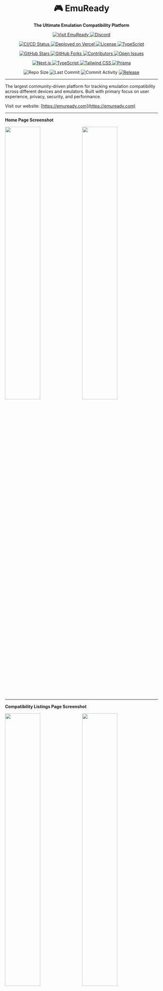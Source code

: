 <div align="center">

# 🎮 EmuReady

<p align="center">
  <strong>The Ultimate Emulation Compatibility Platform</strong>
</p>

<p align="center">
  <a href="https://emuready.com">
    <img src="https://img.shields.io/badge/🌐_Visit-EmuReady.com-blue?style=for-the-badge" alt="Visit EmuReady">
  </a>
  <a href="https://discord.gg/CYhCzApXav">
    <img src="https://img.shields.io/badge/Discord-Join_Community-7289DA?style=for-the-badge&logo=discord&logoColor=white" alt="Discord">
  </a>
</p>

<p align="center">
  <!-- Build & Deploy -->
  <a href="https://github.com/Producdevity/emuready/actions">
    <img src="https://img.shields.io/github/actions/workflow/status/Producdevity/emuready/ci.yml?style=flat-square&logo=github&label=CI/CD" alt="CI/CD Status">
  </a>
  <a href="https://vercel.com">
    <img src="https://img.shields.io/badge/Deployed_on-Vercel-black?style=flat-square&logo=vercel" alt="Deployed on Vercel">
  </a>
  <!-- Code Quality -->
  <a href="https://github.com/Producdevity/emuready/blob/main/LICENSE">
    <img src="https://img.shields.io/github/license/Producdevity/emuready?style=flat-square&label=License" alt="License">
  </a>
  <a href="https://github.com/Producdevity/emuready/search?l=typescript">
    <img src="https://img.shields.io/github/languages/top/Producdevity/emuready?style=flat-square&logo=typescript&logoColor=white" alt="TypeScript">
  </a>
</p>

<p align="center">
  <!-- Community -->
  <a href="https://github.com/Producdevity/emuready/stargazers">
    <img src="https://img.shields.io/github/stars/Producdevity/emuready?style=flat-square&logo=github" alt="GitHub Stars">
  </a>
  <a href="https://github.com/Producdevity/emuready/network/members">
    <img src="https://img.shields.io/github/forks/Producdevity/emuready?style=flat-square&logo=github" alt="GitHub Forks">
  </a>
  <a href="https://github.com/Producdevity/emuready/graphs/contributors">
    <img src="https://img.shields.io/github/contributors/Producdevity/emuready?style=flat-square" alt="Contributors">
  </a>
  <a href="https://github.com/Producdevity/emuready/issues">
    <img src="https://img.shields.io/github/issues/Producdevity/emuready?style=flat-square" alt="Open Issues">
  </a>
</p>

<p align="center">
  <!-- Tech Stack -->
  <a href="https://nextjs.org">
    <img src="https://img.shields.io/badge/Next.js-15.4-black?style=flat-square&logo=next.js" alt="Next.js">
  </a>
  <a href="https://www.typescriptlang.org">
    <img src="https://img.shields.io/badge/TypeScript-5.6-blue?style=flat-square&logo=typescript&logoColor=white" alt="TypeScript">
  </a>
  <a href="https://tailwindcss.com">
    <img src="https://img.shields.io/badge/Tailwind-4.0-38B2AC?style=flat-square&logo=tailwind-css&logoColor=white" alt="Tailwind CSS">
  </a>
  <a href="https://www.prisma.io">
    <img src="https://img.shields.io/badge/Prisma-6.2-2D3748?style=flat-square&logo=prisma" alt="Prisma">
  </a>
</p>

<p align="center">
  <!-- Project Stats -->
  <img src="https://img.shields.io/github/repo-size/Producdevity/emuready?style=flat-square&label=Repo%20Size" alt="Repo Size">
  <img src="https://img.shields.io/github/last-commit/Producdevity/emuready?style=flat-square&label=Last%20Commit" alt="Last Commit">
  <img src="https://img.shields.io/github/commit-activity/m/Producdevity/emuready?style=flat-square&label=Commits" alt="Commit Activity">
  <a href="https://github.com/Producdevity/emuready/releases">
    <img src="https://img.shields.io/github/v/release/Producdevity/emuready?style=flat-square&label=Release" alt="Release">
  </a>
</p>

</div>

---

The largest community-driven platform for tracking emulation compatibility across different devices and emulators. Built with primary focus on
user experience, privacy, security, and performance.

Visit our website: [https://emuready.com](https://emuready.com)

---

**Home Page Screenshot**

<img src="https://github.com/user-attachments/assets/9a7077fd-a9b1-4a1c-8a81-8f9beed25581" width="48%">&nbsp;&nbsp;&nbsp;<img src="https://github.com/user-attachments/assets/df612c7c-4b9d-481b-ae92-175b2b6afb0b" width="48%">

---

**Compatibility Listings Page Screenshot**

<img src="https://github.com/user-attachments/assets/400c48d4-6340-4a60-8d86-f996a35f1bf4" width="48%">&nbsp;&nbsp;&nbsp;<img src="https://github.com/user-attachments/assets/4ca1c1de-3616-4c25-81b9-ad80f8a69458" width="48%">

---

**Games Page Screenshot**

<img src="https://github.com/user-attachments/assets/b036de53-18ed-4bf4-8117-5cd36e87ee31" width="48%">&nbsp;&nbsp;&nbsp;<img src="https://github.com/user-attachments/assets/9fbe12c4-3387-4e1d-986a-df80761134e3" width="48%">

---

## Overview

EmuReady is a modern, full-stack web application that helps users share and discover emulation compatibility information across different hardware and
software configurations. The platform features a comprehensive admin system, community moderation tools, and advanced filtering capabilities for
emulation compatibility data.

## Key Features

### 🎮 **Core Functionality**

- **Compatibility Listings**: Submit and browse game compatibility reports for specific device/emulator combinations
- **Advanced Search & Filtering**: Filter by system, device, emulator, performance, and custom criteria
- **Performance Tracking**: Standardized performance scales with visual indicators
- **Community Voting**: Upvote/downvote listings and comments for quality control
- **Custom Fields**: Dynamic emulator-specific fields (driver versions, settings, etc.)

### 👥 **Community Features**

- **User Profiles**: Track contributions, trust scores, badges, and listing history
- **Comments System**: Threaded discussions with nested replies and voting
- **Trust System**: Community-driven reputation scoring with automated monthly bonuses
- **Verified Developers**: Special status for emulator developers with domain verification
- **Badge System**: Achievement badges for milestones and contributions
- **PC Listings**: Separate compatibility reports for PC hardware configurations
- **Notification System**: Real-time notifications for comments, votes, and updates

### 🛡️ **Moderation & Security**

- **Multi-Level Admin System**: Super Admin → Admin → Moderator → Developer → Author → User
- **Reports System**: Users can report inappropriate content with admin review workflow
- **Shadow Banning**: Hide content from banned users without notification
- **Content Security**: Input validation, sanitization, and CSP implementation
- **Permission System**: Dynamic role-based access control with audit logging

### 📱 **Modern UX/UI**

- **Responsive Design**: Optimized for mobile, tablet, and desktop with touch gestures
- **Dark/Light/System Themes**: Automatic and manual theme switching with persistence
- **Progressive Web App**: Installable with offline capabilities and service worker
- **Virtual Scrolling**: High-performance rendering for large datasets
- **Modern Card Design**: Glassmorphism effects, smooth animations, and micro-interactions
- **Accessibility**: ARIA labels, keyboard navigation, screen reader support
- **Pull-to-Refresh**: Mobile-native gesture for content updates
- **Cookie Consent**: GDPR-compliant cookie management with granular controls
- **Swipeable Cards**: Touch-friendly interface for mobile devices

### 🔧 **Admin Dashboard**

- **Comprehensive Management**: Games, systems, devices, CPUs, GPUs, emulators, users, badges
- **Approval Workflows**: Review and approve/reject user-submitted content with override options
- **Analytics & Reporting**: Trust logs, permission logs, user statistics, SEO metrics
- **Bulk Operations**: Efficient management with confirmation dialogs for safety
- **Real-time Monitoring**: System performance, cache metrics, bundle sizes
- **Reports Management**: Review and act on user reports with filtering
- **Ban Management**: User bans with shadow banning and expiration dates
- **Custom Fields**: Dynamic field configuration per emulator

### 🚀 **Technical Features**

- **Type-Safe APIs**: Full-stack TypeScript with tRPC and Zod validation
- **Real-time Updates**: Live data synchronization with optimistic updates
- **Image Optimization**: Next.js Image with progressive loading and CDN integration
- **Bundle Optimization**: Dynamic imports, code splitting, and framer-motion wrapper
- **SEO & Performance**: Server-side rendering, metadata generation, and caching strategies
- **Monitoring**: Real-time SEO metrics, cache analytics, and performance tracking
- **Testing Suite**: Unit tests (Vitest) and E2E tests (Playwright - in progress)
- **CI/CD Pipeline**: Automated testing, linting, type checking, and Vercel deployment

## 🏗️ Architecture & Tech Stack

<div align="center">
  <table>
    <tr>
      <td align="center" width="25%">
        <img src="https://raw.githubusercontent.com/devicons/devicon/master/icons/nextjs/nextjs-original.svg" width="48" height="48" alt="Next.js" />
        <br><strong>Next.js 15</strong>
        <br><sub>App Router + Turbopack</sub>
      </td>
      <td align="center" width="25%">
        <img src="https://raw.githubusercontent.com/devicons/devicon/master/icons/typescript/typescript-original.svg" width="48" height="48" alt="TypeScript" />
        <br><strong>TypeScript</strong>
        <br><sub>Full-Stack Type Safety</sub>
      </td>
      <td align="center" width="25%">
        <img src="https://raw.githubusercontent.com/devicons/devicon/master/icons/postgresql/postgresql-original.svg" width="48" height="48" alt="PostgreSQL" />
        <br><strong>PostgreSQL</strong>
        <br><sub>with Prisma ORM</sub>
      </td>
      <td align="center" width="25%">
        <img src="https://raw.githubusercontent.com/devicons/devicon/master/icons/tailwindcss/tailwindcss-original.svg" width="48" height="48" alt="Tailwind CSS" />
        <br><strong>Tailwind CSS v4</strong>
        <br><sub>Custom Design System</sub>
      </td>
    </tr>
    <tr>
      <td align="center" width="25%">
        <img src="https://trpc.io/img/logo.svg" width="48" height="48" alt="tRPC" />
        <br><strong>tRPC</strong>
        <br><sub>Type-Safe APIs</sub>
      </td>
      <td align="center" width="25%">
        <img src="https://clerk.dev/_next/image?url=%2Fimages%2Fclerk-logo.svg&w=256&q=75" width="48" height="48" alt="Clerk" />
        <br><strong>Clerk</strong>
        <br><sub>Authentication & RBAC</sub>
      </td>
      <td align="center" width="25%">
        <img src="https://raw.githubusercontent.com/devicons/devicon/master/icons/react/react-original.svg" width="48" height="48" alt="React Query" />
        <br><strong>React Query</strong>
        <br><sub>State Management</sub>
      </td>
      <td align="center" width="25%">
        <img src="https://raw.githubusercontent.com/devicons/devicon/master/icons/vercel/vercel-original.svg" width="48" height="48" alt="Vercel" />
        <br><strong>Vercel</strong>
        <br><sub>Edge Deployment</sub>
      </td>
    </tr>
  </table>
</div>

### **Database Schema**

#### **Core Entities**

- **Users**: Hierarchical role-based permissions (USER → AUTHOR → DEVELOPER → MODERATOR → ADMIN → SUPER_ADMIN), trust scoring, preferences, and activity tracking
- **Games**: Game catalog tied to Systems (consoles/platforms) with RAWG/TGDB API integration, approval workflow, and metadata
- **Systems**: Gaming platforms/consoles (e.g., Nintendo Switch, PlayStation, Xbox) with metadata and icons
- **Devices**: Mobile hardware specifications with brands, models, and System-on-Chip (SoC) information
- **Emulators**: Software emulators with custom field definitions, PC/mobile variants, and configuration templates

#### **Compatibility Reports**

- **Listings**: Mobile device compatibility reports linking games, devices, and emulators with performance ratings
- **PcListings**: PC compatibility reports with CPU/GPU specifications and performance metrics
- **CustomFieldValues**: Dynamic field values for emulator-specific settings (drivers, configurations, etc.)
- **PerformanceScale**: Standardized performance rating system (1-5 scale) with visual indicators

#### **Community Features**

- **Comments**: Threaded discussions on listings with nested replies
- **Votes**: Upvote/downvote system for listings and PC listings
- **CommentVotes**: Voting system for comment quality
- **Badges**: Achievement system for user contributions and milestones
- **UserBadges**: User-earned badges with timestamps

#### **Moderation & Security**

- **ListingReports/PcListingReports**: User reporting system for inappropriate content with categorized reasons
- **UserBans**: Ban management with shadow banning capabilities and expiration dates
- **VerifiedDevelopers**: Special status for emulator developers with domain verification
- **DeveloperVerifications**: Linking verified developers to their listings

#### **Trust & Reputation**

- **TrustActionLog**: Comprehensive audit trail of all trust score changes
- **TrustActions**: Automated trust adjustments based on user actions (upvotes, listings, etc.)

#### **Permission System**

- **Permissions**: Granular permission definitions with categories (CONTENT, MODERATION, USER_MANAGEMENT, SYSTEM)
- **RolePermissions**: Dynamic role-permission assignments
- **PermissionActionLog**: Complete audit trail for permission changes

#### **Notifications**

- **Notifications**: In-app notification system with types and read status
- **NotificationEvents**: System-wide notification event definitions
- **NotificationPreferences**: User notification preferences by event type
- **ListingNotificationPreferences**: Granular notification settings per listing

#### **PC-Specific**

- **Cpu/Gpu**: Hardware component database with brands and models
- **UserPcPresets**: Saved PC configurations for quick listing creation

#### **Configuration**

- **CustomFieldDefinitions**: Dynamic form field definitions per emulator
- **CustomFieldTemplates**: Reusable field configuration templates
- **CustomFieldTemplateFields**: Template-to-field relationships

#### **User Preferences**

- **UserDevicePreferences**: Saved device preferences for quick selection
- **UserSocPreferences**: System-on-Chip preferences
- **PcListingNotificationPreferences**: PC listing-specific notification settings

### **Key Features & Systems**

#### **SEO & Performance Optimization**

- Server-side metadata generation with caching
- Dynamic sitemap generation for all public content
- Request deduplication to prevent duplicate database queries
- LRU cache with stale-while-revalidate strategy
- Performance monitoring and metrics tracking
- Bundle size optimization with dynamic imports

### **Key Systems**

#### **Reports & Moderation**

- User reporting with categorized reasons (spam, inappropriate content, etc.)
- Admin dashboard with filtering and bulk operations
- Shadow banning system
- Approval warnings for content from reported users

#### **Trust System**

- Community-driven reputation scoring
- Automated monthly bonuses for active users
- Action-based trust adjustments (upvotes, listings, etc.)
- Comprehensive audit logging

#### **Custom Fields System**

- Emulator-specific dynamic fields (text, textarea, boolean, select, range)
- Template system for reusable field configurations
- Runtime validation and form generation

#### **Permission System**

- Hierarchical role structure with cascading permissions
- Dynamic permission assignment and revocation
- Complete audit trail for security compliance

## 🚀 Quick Start

<details open>
<summary><strong>📋 Prerequisites</strong></summary>

- **Node.js** 22+ ([Download](https://nodejs.org/))
- **npm** 11+ (comes with Node.js)
- **PostgreSQL** 14+ ([Download](https://www.postgresql.org/download/) or use [Docker](https://hub.docker.com/_/postgres))
- **Git** ([Download](https://git-scm.com/))

</details>

<details open>
<summary><strong>⚡ One-Line Setup</strong></summary>

```bash
git clone https://github.com/Producdevity/emuready.git && cd emuready && npm install && cp .env.example .env
```

</details>

<details>
<summary><strong>📝 Step-by-Step Installation</strong></summary>

### 1. **Clone the repository**

```bash
git clone https://github.com/Producdevity/emuready.git
cd emuready
```

### 2. **Install dependencies**

```bash
npm install
```

### 3. **Set up environment variables**

```bash
cp .env.example .env
```

Edit the `.env` file with your database credentials and configuration:

```env
# Database
DATABASE_URL="postgresql://user:password@localhost:5432/emuready"

# Authentication (Clerk)
NEXT_PUBLIC_CLERK_PUBLISHABLE_KEY="your_clerk_key"
CLERK_SECRET_KEY="your_clerk_secret"

# External APIs
RAWG_API_KEY="your_rawg_api_key"
TGDB_API_KEY="your_thegamesdb_api_key"

# Other configuration...
```

### 4. **Set up the database**

```bash
npx prisma generate
npm run db:migrate:dev  # For development with migrations
# OR
npm run db:push         # For quick schema sync without migrations

npm run db:seed         # Optional: Seed with sample data
```

### 5. **Run the development server**

```bash
npm run dev
```

### 6. **Open [http://localhost:3000](http://localhost:3000)**

</details>

## Available Scripts

### **Development**

- `npm run dev` - Start development server with Turbopack
- `npm run dev:strict` - Start with React strict mode enabled
- `npm run build` - Build for production
- `npm run start` - Start production server

### **Code Quality**

- `npm run lint` - Run ESLint
- `npm run lint:fix` - Fix linting issues automatically
- `npm run format` - Format code with Prettier
- `npm run types` - Check TypeScript types
- `npm run check` - Run lint and typecheck together
- `npm run prepare-deploy` - Full deployment prep (format, lint, typecheck, test, build)

### **Testing**

- `npm run test` - Run unit tests with Vitest
- `npm run test:watch` - Run tests in watch mode
- `npm run test:ci` - Run tests for CI
- `npm run test:e2e` - Run Playwright end-to-end tests (in progress)

### **Database (Prisma)**

- `npx prisma generate` - Generate Prisma client
- `npx prisma db push` - Push schema changes to database
- `npx prisma db seed` - Seed database with sample data
- `npx prisma studio` - Open Prisma Studio GUI
- `npx prisma migrate dev` - Create and apply migration
- `npx prisma migrate deploy` - Apply migrations in production

### **Bundle Analysis**

- `npm run analyze` - Analyze bundle size
- `npm run clean` - Clean build cache

### **API Documentation**

- `npm run docs:generate` - Generate OpenAPI documentation for mobile endpoints
- `npm run docs:watch` - Watch mobile router files and regenerate docs on changes

## Development Tools & Guidelines

### **Code Quality Standards**

- **TypeScript**: Strict mode
- **ESLint**: Enforced code standards
- **Prettier**: Consistent code formatting
- **Husky**: Pre-commit hooks for quality checks
- **Testing**: Vitest for unit tests, Playwright for E2E tests (in progress)

## Contributing

Refer to the [CONTRIBUTING.md](CONTRIBUTING.md) file for detailed development guidelines.

## License

This project is licensed under the **GPL-3.0-or-later** License - see the [LICENSE](LICENSE) file for details.

### **License Change Notice**

🛡️ **License Change**: As of June 18, 2024, EmuReady transitioned from MIT License to GNU General Public License v3.0 or later (GPL-3.0-or-later).
This ensures the software remains free and open-source while preventing proprietary commercial reuse.

## Security

### **Security Features**

- **Content Security Policy (CSP)**: Strict CSP headers preventing XSS attacks
- **Input Validation**: Zod schemas for all user inputs
- **SQL Injection Protection**: Prisma ORM with parameterized queries
- **Authentication**: Clerk with secure session management
- **Rate Limiting**: API endpoint protection
- **Shadow Banning**: Discreet user moderation
- **HTML Escaping**: Prevention of XSS in user-generated content

### **Reporting Vulnerabilities**

If you discover a security vulnerability, please:

1. **Do not** create a public issue
2. Direct message one of the maintainers on Discord
3. Follow responsible disclosure practices
4. Allow time for fixes before public disclosure

## Support

- **GitHub Issues**: [Report bugs and feature requests](https://github.com/Producdevity/emuready/issues)
- **Discord**: [Join our community](https://discord.gg/CYhCzApXav)
- **Discussions**: [GitHub Discussions](https://github.com/Producdevity/emuready/discussions)

## Acknowledgements

- **Contributors**: All our [amazing contributors](https://github.com/Producdevity/emuready/graphs/contributors)
- **Emulation Community**: For inspiration, feedback, and support
- **Open Source Projects**: The fantastic tools and libraries that make this possible
- **RAWG API & The Games DB**: For comprehensive game database integration

## 📈 Project Status

<div align="center">
  
### 🚀 **Actively Maintained & Growing**

<p>
  <img src="https://img.shields.io/badge/Status-Active%20Development-success?style=for-the-badge" alt="Active Development">
  <img src="https://img.shields.io/badge/PRs-Welcome-brightgreen?style=for-the-badge" alt="PRs Welcome">
  <a href="https://github.com/Producdevity/emuready/actions">
    <img src="https://img.shields.io/github/actions/workflow/status/Producdevity/emuready/e2e-tests.yml?style=for-the-badge&label=E2E%20Tests" alt="E2E Tests">
  </a>
</p>

</div>

EmuReady is actively maintained and continuously improved with new features, performance optimizations, and community-driven enhancements.

📋 Check the [Release Notes](https://github.com/Producdevity/EmuReady/releases) for detailed changelogs  
🗺️ View our [Roadmap](https://github.com/Producdevity/emuready/projects) for upcoming features  
💬 Join the discussion in our [Discord Community](https://discord.gg/CYhCzApXav)

---

<div align="center">
  
Made with ❤️ by the EmuReady Team and [Contributors](https://github.com/Producdevity/emuready/graphs/contributors)

<p>
  <sub>Built with modern web technologies and a passion for emulation preservation</sub>
</p>

</div>
